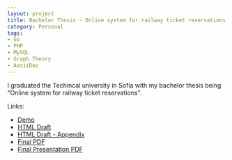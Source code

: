 ```yaml
---
layout: project
title: Bachelor Thesis - Online system for railway ticket reservations
category: Personal
tags: 
- Go
- PHP
- MySQL
- Graph Theory
- AsciiDoc
---
```


I graduated the Techincal university in Sofia with my bachelor thesis being "Online system for railway ticket reservations".

Links:

- [Demo](http://bileti.phpfogapp.com/)
- [HTML Draft](/thesis/index.html)
- [HTML Draft - Appendix](/thesis/appendix1.html)
- [Final PDF](/thesis/thesis.pdf)
- [Final Presentation PDF](/thesis/presentation.pdf)
